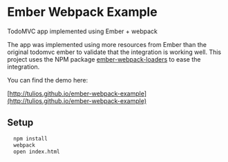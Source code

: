 # Ember Webpack Example

TodoMVC app implemented using Ember + webpack

The app was implemented using more resources from Ember than the original todomvc ember to validate that the integration is working well. This project uses the NPM package [ember-webpack-loaders](https://github.com/tulios/ember-webpack-loaders) to ease the integration.

You can find the demo here:

[http://tulios.github.io/ember-webpack-example](http://tulios.github.io/ember-webpack-example)

## Setup

```sh
  npm install
  webpack
  open index.html
```
